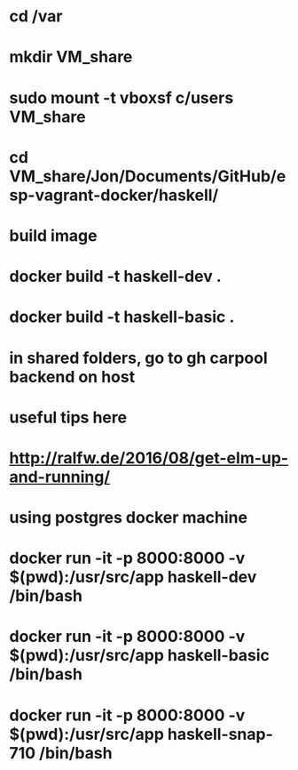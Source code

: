 # cd /var
# mkdir VM_share 
# sudo mount -t vboxsf c/users VM_share
# cd VM_share/Jon/Documents/GitHub/esp-vagrant-docker/haskell/

# build image
# docker build -t haskell-dev .
# docker build -t haskell-basic .

# in shared folders, go to gh carpool backend on host

# useful tips here
# http://ralfw.de/2016/08/get-elm-up-and-running/
#
# using postgres docker machine
# docker run -it -p 8000:8000 -v $(pwd):/usr/src/app haskell-dev /bin/bash
# docker run -it -p 8000:8000 -v $(pwd):/usr/src/app haskell-basic /bin/bash
# docker run -it -p 8000:8000 -v $(pwd):/usr/src/app haskell-snap-710 /bin/bash
